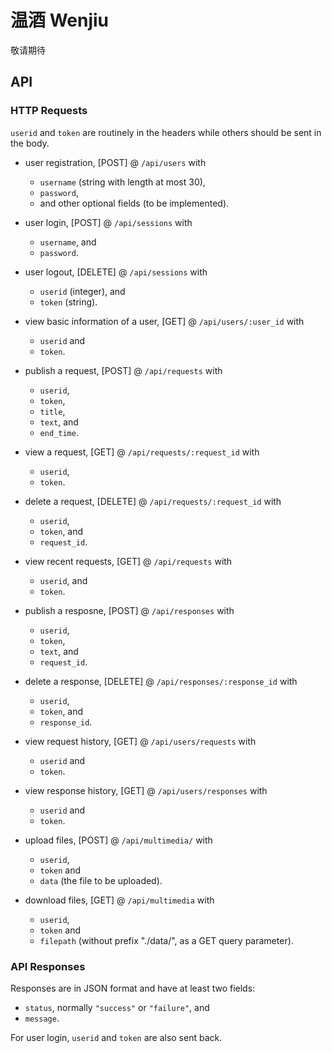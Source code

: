 # 温酒 Wenjiu

敬请期待

## API 

### HTTP Requests

`userid` and `token` are routinely in the headers while others should be sent 
in the body.

- user registration, [POST] @ `/api/users` with 
  - `username` (string with length at most 30),
  - `password`,
  - and other optional fields (to be implemented).

- user login, [POST] @ `/api/sessions` with 
  - `username`, and
  - `password`.

- user logout, [DELETE] @ `/api/sessions` with 
  - `userid` (integer), and
  - `token` (string).

- view basic information of a user, [GET] @ `/api/users/:user_id` with 
  - `userid` and 
  - `token`.

- publish a request, [POST] @ `/api/requests` with 
  - `userid`,
  - `token`,
  - `title`,
  - `text`, and 
  - `end_time`.

- view a request, [GET] @ `/api/requests/:request_id` with 
  - `userid`,
  - `token`.

- delete a request, [DELETE] @ `/api/requests/:request_id` with 
  - `userid`,
  - `token`, and 
  - `request_id`.

- view recent requests, [GET] @ `/api/requests` with 
  - `userid`, and
  - `token`.

- publish a resposne, [POST] @ `/api/responses` with 
  - `userid`,
  - `token`,
  - `text`, and 
  - `request_id`.

- delete a response, [DELETE] @ `/api/responses/:response_id` with 
  - `userid`,
  - `token`, and
  - `response_id`.

- view request history, [GET] @ `/api/users/requests` with 
  - `userid` and 
  - `token`.

- view response history, [GET] @ `/api/users/responses` with 
  - `userid` and 
  - `token`.

- upload files, [POST] @ `/api/multimedia/` with 
  - `userid`,
  - `token` and
  - `data` (the file to be uploaded).

- download files, [GET] @ `/api/multimedia` with 
  - `userid`,
  - `token` and 
  - `filepath` (without prefix "./data/", as a GET query parameter).

### API Responses

Responses are in JSON format and have at least two fields:

- `status`, normally `"success"` or `"failure"`, and
- `message`.

For user login, `userid` and `token` are also sent back.
